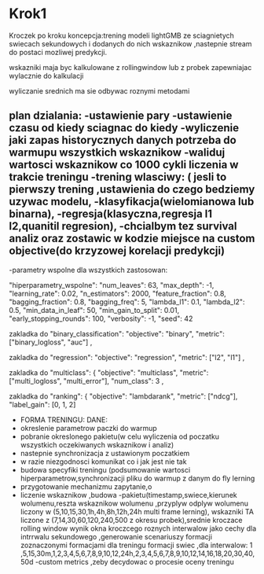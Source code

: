 # Krok1
Kroczek po kroku
koncepcja:trening modeli lightGMB ze sciagnietych swiecach sekundowych i dodanych do nich wskaznikow ,nastepnie stream do postaci mozliwej predykcji.

wskazniki maja byc kalkulowane z rollingwindow lub z probek zapewniajac wylacznie do kalkulacji

wyliczanie srednich ma sie odbywac roznymi metodami

plan dzialania:
-ustawienie pary
-ustawienie czasu od kiedy sciagnac do kiedy
-wyliczenie jaki zapas historycznych danych potrzeba do warmupu wszystkich wskaznikow
-waliduj wartosci wskaznikow co 1000 cykli liczenia w trakcie treningu
-trening wlasciwy: ( jesli to pierwszy trening ,ustawienia do czego bedziemy uzywac modelu,
-klasyfikacja(wielomianowa lub binarna),
-regresja(klasyczna,regresja l1 l2,quanitil regresion),
-chcialbym tez survival analiz oraz zostawic w kodzie miejsce na custom objective(do krzyzowej korelacji predykcji)
-
-parametry wspolne dla wszystkich zastosowan:

  "hiperparametry_wspolne": 
    "num_leaves": 63,
    "max_depth": -1,
    "learning_rate": 0.02,
    "n_estimators": 2000,
    "feature_fraction": 0.8,
    "bagging_fraction": 0.8,
    "bagging_freq": 5,
    "lambda_l1": 0.1,
    "lambda_l2": 0.5,
    "min_data_in_leaf": 50,
    "min_gain_to_split": 0.01,
    "early_stopping_rounds": 100,
    "verbosity": -1,
    "seed": 42

  
zakladka do  "binary_classification": 
    "objective": "binary",
    "metric": ["binary_logloss", "auc"]
  ,
  
zakladka do  "regression": 
    "objective": "regression",
    "metric": ["l2", "l1"]
  ,
  
zakladka do  "multiclass": {
    "objective": "multiclass",
    "metric": ["multi_logloss", "multi_error"],
    "num_class": 3
  ,
  
zakladka do  "ranking": {
    "objective": "lambdarank",
    "metric": ["ndcg"],
    "label_gain": [0, 1, 2]
  

- FORMA TRENINGU:
DANE:
- okreslenie parametrow paczki do warmup
- pobranie okreslonego pakietu(w celu wyliczenia od poczatku wszystkich oczekiwanych wskaznikow i analiz)
- nastepnie synchronizacja z ustawionym poczatkiem
- w razie niezgodnosci komunikat co i jak jest nie tak
- budowa specyfiki treningu (podsumowanie wartosci hiperparametrow,synchronizacji pliku do warmup z danym do fly lerning
- przygotowanie mechanizmu zapytanie,o
- liczenie wskaznikow ,budowa               -pakietu(timestamp,swiece,kierunek wolumenu,reszta wskaznikow wolumenu ,przyplyw odplyw wolumenu liczony w (5,10,15,30,1h,4h,8h,12h,24h multi frame lerning), wskazniki TA liczone z (7,14,30,60,120,240,500 z okresu probek),srednie kroczace rolling window 
wynik okna kroczcego roznych interwalow jako cechy dla intrrwalu sekundowego ,generowanie scenariuszy formacji zoznaczonymi formacjami dla treningu formacji swiec ,dla interwalow: 1 ,5,15,30m,1,2,3,4,5,6,7,8,9,10,12,24h,2,3,4,5,6,7,8,9,10,12,14,16,18,20,30,40,50d
-custom metrics ,zeby decydowac o procesie oceny treningu
